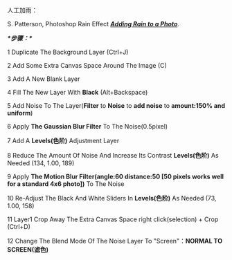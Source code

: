 人工加雨：

S. Patterson, Photoshop Rain Effect  ***[Adding Rain to a Photo](http://www.photoshopessentials.com/photo-effects/rain/)***.

 ***\*步骤：\****

1 Duplicate The Background Layer (Ctrl+J)

2 Add Some Extra Canvas Space Around The Image (C)

3 Add A New Blank Layer

4 Fill The New Layer With **Black** (Alt+Backspace)

5 Add Noise To The Layer(**Filter** to **Noise** to **add noise** to **amount:150% and uniform**)

6 Apply **The Gaussian Blur Filter** To The Noise(0.5pixel)

7 Add A **Levels(**色阶**)** Adjustment Layer

8 Reduce The Amount Of Noise And Increase Its Contrast **Levels(色阶)** As Needed (134, 1.00, 189)

9 Apply **The Motion Blur Filter(angle:60 distance:50 [50 pixels works well for a standard 4x6 photo])** To The Noise

10 Re-Adjust The Black And White Sliders In **Levels(色阶)** As Needed (73, 1.00, 158)

11 Layer1 Crop Away The Extra Canvas Space right click(selection) + Crop (Ctrl+D) 

12 Change The Blend Mode Of The Noise Layer To "Screen"：**NORMAL TO SCREEN(滤色)** 
